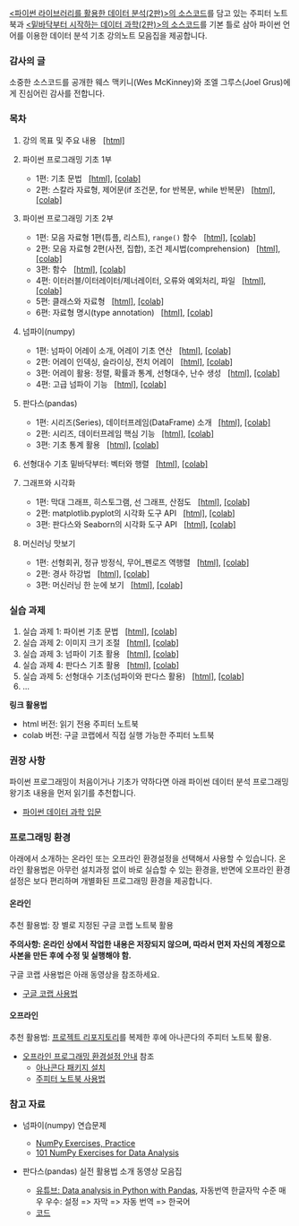 [&lt;파이썬 라이브러리를 활용한 데이터 분석(2판)&gt;의 소스코드](https://github.com/wesm/pydata_book)를 
담고 있는 주피터 노트북과
[&lt;밑바닥부터 시작하는 데이터 과학(2판)&gt;의 소스코드](https://github.com/joelgrus/data-science-from-scratch)를 
기본 틀로 삼아
파이썬 언어를 이용한 데이터 분석 기초 강의노트 모음집을 제공합니다.

### 감사의 글

소중한 소스코드를 공개한 웨스 맥키니(Wes McKinney)와 조엘 그루스(Joel Grus)에게 
진심어린 감사를 전합니다.

### 목차

1. 강의 목표 및 주요 내용 &nbsp; 
    [[html]](./notebooks/pydata01_intro.html)

1. 파이썬 프로그래밍 기초 1부 
    - 1편: 기초 문법 &nbsp;
        [[html]](./notebooks/pydata02_python_basics_1.html),
        [[colab]](https://colab.research.google.com/github/codingalzi/pydata/blob/master/notebooks/pydata02_python_basics_1.ipynb)
    - 2편: 스칼라 자료형, 제어문(if 조건문, for 반복문, while 반복문) &nbsp;
        [[html]](./notebooks/pydata02_python_basics_2.html),
        [[colab]](https://colab.research.google.com/github/codingalzi/pydata/blob/master/notebooks/pydata02_python_basics_2.ipynb)
1. 파이썬 프로그래밍 기초 2부
    - 1편: 모음 자료형 1편(튜플, 리스트), `range()` 함수 &nbsp;
        [[html]](./notebooks/pydata03_python_basics_1.html),
        [[colab]](https://colab.research.google.com/github/codingalzi/pydata/blob/master/notebooks/pydata03_python_basics_1.ipynb)
    - 2편: 모음 자료형 2편(사전, 집합), 조건 제시법(comprehension) &nbsp;
        [[html]](./notebooks/pydata03_python_basics_2.html),
        [[colab]](https://colab.research.google.com/github/codingalzi/pydata/blob/master/notebooks/pydata03_python_basics_2.ipynb)
    - 3편: 함수 &nbsp;
        [[html]](./notebooks/pydata03_python_basics_3.html),
        [[colab]](https://colab.research.google.com/github/codingalzi/pydata/blob/master/notebooks/pydata03_python_basics_3.ipynb)
    - 4편: 이터러블/이터레이터/제너레이터, 오류와 예외처리, 파일 &nbsp;
        [[html]](./notebooks/pydata03_python_basics_4.html),
        [[colab]](https://colab.research.google.com/github/codingalzi/pydata/blob/master/notebooks/pydata03_python_basics_4.ipynb)
    - 5편: 클래스와 자료형 &nbsp;
        [[html]](./notebooks/pydata03_python_basics_5.html),
        [[colab]](https://colab.research.google.com/github/codingalzi/pydata/blob/master/notebooks/pydata03_python_basics_5.ipynb)
    - 6편: 자료형 명시(type annotation) &nbsp;
        [[html]](./notebooks/pydata03_python_basics_6.html),
        [[colab]](https://colab.research.google.com/github/codingalzi/pydata/blob/master/notebooks/pydata03_python_basics_6.ipynb)
1. 넘파이(numpy)
    - 1편: 넘파이 어레이 소개, 어레이 기초 연산 &nbsp;
        [[html]](./notebooks/pydata04_numpy_basics_1.html),
        [[colab]](https://colab.research.google.com/github/codingalzi/pydata/blob/master/notebooks/pydata04_numpy_basics_1.ipynb)
    - 2편: 어레이 인덱싱, 슬라이싱, 전치 어레이 &nbsp;
        [[html]](./notebooks/pydata04_numpy_basics_2.html),
        [[colab]](https://colab.research.google.com/github/codingalzi/pydata/blob/master/notebooks/pydata04_numpy_basics_2.ipynb)
    - 3편: 어레이 활용: 정렬, 확률과 통계, 선형대수, 난수 생성 &nbsp;
        [[html]](./notebooks/pydata04_numpy_basics_3.html),
        [[colab]](https://colab.research.google.com/github/codingalzi/pydata/blob/master/notebooks/pydata04_numpy_basics_3.ipynb)
    - 4편: 고급 넘파이 기능 &nbsp;
        [[html]](./notebooks/pydata04_numpy_basics_4.html),
        [[colab]](https://colab.research.google.com/github/codingalzi/pydata/blob/master/notebooks/pydata04_numpy_basics_4.ipynb)
1. 판다스(pandas) 
    - 1편: 시리즈(Series), 데이터프레임(DataFrame) 소개 &nbsp;
        [[html]](./notebooks/pydata05_pandas_basics_1.html),
        [[colab]](https://colab.research.google.com/github/codingalzi/pydata/blob/master/notebooks/pydata05_pandas_basics_1.ipynb)
    - 2편: 시리즈, 데이터프레임 핵심 기능 &nbsp;
        [[html]](./notebooks/pydata05_pandas_basics_2.html),
        [[colab]](https://colab.research.google.com/github/codingalzi/pydata/blob/master/notebooks/pydata05_pandas_basics_2.ipynb)
    - 3편: 기초 통계 활용 &nbsp;
        [[html]](./notebooks/pydata05_pandas_basics_3.html),
        [[colab]](https://colab.research.google.com/github/codingalzi/pydata/blob/master/notebooks/pydata05_pandas_basics_3.ipynb)
1. 선형대수 기초 밑바닥부터: 벡터와 행렬 &nbsp;
        [[html]](./notebooks/pydata06_linear_algebra_basics.html),
        [[colab]](https://colab.research.google.com/github/codingalzi/pydata/blob/master/notebooks/pydata06_linear_algebra_basics.ipynb)
1. 그래프와 시각화
    - 1편: 막대 그래프, 히스토그램, 선 그래프, 산점도 &nbsp;
        [[html]](./notebooks/pydata07_plotting_visualization_1.html),
        [[colab]](https://colab.research.google.com/github/codingalzi/pydata/blob/master/notebooks/pydata07_plotting_visualization_1.ipynb)
    - 2편: matplotlib.pyplot의 시각화 도구 API &nbsp;
        [[html]](./notebooks/pydata07_plotting_visualization_2.html),
        [[colab]](https://colab.research.google.com/github/codingalzi/pydata/blob/master/notebooks/pydata07_plotting_visualization_2.ipynb)
    - 3편: 판다스와 Seaborn의 시각화 도구 API &nbsp;
        [[html]](./notebooks/pydata07_plotting_visualization_3.html),
        [[colab]](https://colab.research.google.com/github/codingalzi/pydata/blob/master/notebooks/pydata07_plotting_visualization_3.ipynb)
1. 머신러닝 맛보기
    - 1편: 선형회귀, 정규 방정식, 무어_펜로즈 역행렬 &nbsp;
        [[html]](./notebooks/pydata08_machine_learning_preview_1.html),
        [[colab]](https://colab.research.google.com/github/codingalzi/pydata/blob/master/notebooks/pydata08_machine_learning_preview_1.ipynb)
    - 2편: 경사 하강법 &nbsp;
        [[html]](./notebooks/pydata08_machine_learning_preview_2.html),
        [[colab]](https://colab.research.google.com/github/codingalzi/pydata/blob/master/notebooks/pydata08_machine_learning_preview_2.ipynb)
    - 3편: 머신러닝 한 눈에 보기 &nbsp;
        [[html]](./notebooks/pydata08_machine_learning_preview_3.html),
        [[colab]](https://colab.research.google.com/github/codingalzi/pydata/blob/master/notebooks/pydata08_machine_learning_preview_3.ipynb)

### 실습 과제

1. 실습 과제 1: 파이썬 기초 문법 &nbsp;
    [[html]](./practices/practices01.html),
    [[colab]](https://colab.research.google.com/github/codingalzi/pydata/blob/master/practices/practices01.ipynb)
1. 실습 과제 2: 이미지 크기 조절 &nbsp;
    [[html]](./practices/practices02.html),
    [[colab]](https://colab.research.google.com/github/codingalzi/pydata/blob/master/practices/practices02.ipynb)
1. 실습 과제 3: 넘파이 기초 활용 &nbsp;
    [[html]](./practices/practices03.html),
    [[colab]](https://colab.research.google.com/github/codingalzi/pydata/blob/master/practices/practices03.ipynb)
1. 실습 과제 4: 판다스 기초 활용 &nbsp;
    [[html]](./practices/practices04.html),
    [[colab]](https://colab.research.google.com/github/codingalzi/pydata/blob/master/practices/practices04.ipynb)
1. 실습 과제 5: 선형대수 기초(넘파이와 판다스 활용) &nbsp;
    [[html]](./practices/practices05.html),
    [[colab]](https://colab.research.google.com/github/codingalzi/pydata/blob/master/practices/practices05.ipynb)
1. ...

**링크 활용법**

* html 버전: 읽기 전용 주피터 노트북
* colab 버전: 구글 코랩에서 직접 실행 가능한 주피터 노트북

### 권장 사항

파이썬 프로그래밍이 처음이거나 기초가 약하다면 아래 파이썬 데이터 분석 프로그래밍 왕기초 내용을 먼저 읽기를 추천합니다.

* [파이썬 데이터 과학 입문](https://formal.hknu.ac.kr/Gongsu-DataSci/)

### 프로그래밍 환경

아래에서 소개하는 온라인 또는 오프라인 환경설정을 선택해서 사용할 수 있습니다. 
온라인 활용법은 아무런 설치과정 없이 바로 실습할 수 있는 환경을,
반면에 오프라인 환경설정은 보다 편리하며 개별화된 프로그래밍 환경을 제공합니다.

#### 온라인

추천 활용법: 장 별로 지정된 구글 코랩 노트북 활용

**주의사항: 온라인 상에서 작업한 내용은 저장되지 않으며, 따라서 먼저 자신의 계정으로 사본을 만든 후에 수정 및 실행해야 함.**

구글 코랩 사용법은 아래 동영상을 참조하세요.

* [구글 코랩 사용법](https://www.youtube.com/watch?v=Jb_n90gHdP0)

#### 오프라인

추천 활용법: [프로젝트 리포지토리](https://github.com/codingalzi/pydata)를 
복제한 후에 아나콘다의 주피터 노트북 활용.

* [오프라인 프로그래밍 환경설정 안내](INSTALL.md) 참조
    - [아나콘다 패키지 설치](https://youtu.be/cMB6-AxatPU?list=PLRYL8FHwJMhD_Wi22JLm2VURrjt_iVX7X&t=154)
    - [주피터 노트북 사용법](https://www.youtube.com/watch?v=4_-IIfbdR5M&list=PLRYL8FHwJMhD_Wi22JLm2VURrjt_iVX7X&index=2)


### 참고 자료

* 넘파이(numpy) 연습문제
    - [NumPy Exercises, Practice](https://www.w3resource.com/python-exercises/numpy/index.php)
    - [101 NumPy Exercises for Data Analysis](https://www.machinelearningplus.com/python/101-numpy-exercises-python/)

* 판다스(pandas) 실전 활용법 소개 동영상 모음집
    - [유튜브: Data analysis in Python with Pandas](https://www.youtube.com/playlist?list=PL5-da3qGB5ICCsgW1MxlZ0Hq8LL5U3u9y), 
    자동번역 한글자막 수준 매우 우수: 설정 => 자막 => 자동 번역 => 한국어
    - [코드](https://nbviewer.jupyter.org/github/justmarkham/pandas-videos/blob/master/pandas.ipynb)

